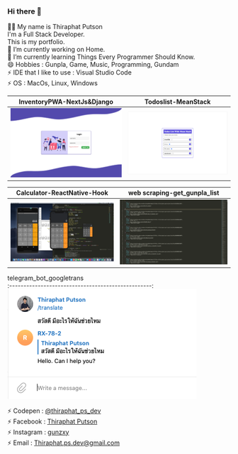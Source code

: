 ### Hi there 👋

👨‍💻 My name is Thiraphat Putson<br>
I'm a Full Stack Developer.<br>
This is my portfolio.<br>
🔭 I’m currently working on Home.<br>
🌱 I’m currently learning Things Every Programmer Should Know.<br>
😄 Hobbies : Gunpla, Game, Music, Programming, Gundam<br>
⚡ IDE that I like to use : Visual Studio Code<br>
⚡ OS : MacOs, Linux, Windows<br>

 InventoryPWA-NextJs&Django             |  Todoslist-MeanStack 
:-------------------------:|:-------------------------:
![](https://github.com/thiraphat-ps-dev/InventoryManagementSystem/blob/master/img/login-desktop.png?raw=true)   |  ![](https://github.com/thiraphat-ps-dev/todos-list-with-mean-stack/blob/master/todo-with-mean-stack.png?raw=true)


Calculator-ReactNative-Hook             |  web scraping-get_gunpla_list
:-------------------------:|:-------------------------:
![](https://github.com/thiraphat-ps-dev/calculator/blob/master/calculator/pv2.png?raw=true)  |  ![](https://github.com/thiraphat-ps-dev/get_gunpla_list/blob/master/data.png?raw=true)
 
 
telegram_bot_googletrans            
:--------------------------------------------------:
 ![](https://github.com/thiraphat-ps-dev/telegram_bot_googletrans/blob/master/preview.png?raw=true)
 

⚡ Codepen : [@thiraphat_ps_dev](https://codepen.io/thiraphat_ps_dev)<br>
⚡ Facebook : [Thiraphat Putson](https://www.facebook.com/thiraphatputson)<br>
⚡ Instagram : [gunzxy](https://www.instagram.com/gunzxy/)<br>
⚡ Email : Thiraphat.ps.dev@gmail.com<br>

<!--
**thiraphat-ps-dev/thiraphat-ps-dev** is a ✨ _special_ ✨ repository because its `README.md` (this file) appears on your GitHub profile.

Here are some ideas to get you started:

- 🔭 I’m currently working on ...
- 🌱 I’m currently learning ...
- 👯 I’m looking to collaborate on ...
- 🤔 I’m looking for help with ...
- 💬 Ask me about ...
- 📫 How to reach me: ...
- 😄 Pronouns: ...
- ⚡ Fun fact: ...
-->
